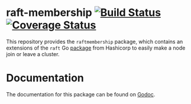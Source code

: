 raft-membership [![Build Status](https://travis-ci.org/dqlite/raft-membership.png)](https://travis-ci.org/dqlite/raft-membership) [![Coverage Status](https://coveralls.io/repos/github/dqlite/raft-membership/badge.svg?branch=master)](https://coveralls.io/github/dqlite/raft-membership?branch=master)
=========

This repository provides the `raftmembership` package, which contains
an extensions of the `raft` Go [package](https://github.com/hashicorp/raft)
from Hashicorp to easily make a node join or leave a cluster.

Documentation
==============

The documentation for this package can be found on [Godoc](http://godoc.org/github.com/dqlite/raft-membership).

